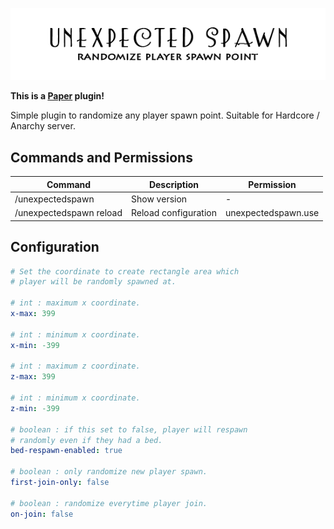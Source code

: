 ![Artwork](assets/artwork.png)

**This is a [Paper](https://github.com/PaperMC/Paper) plugin!**

Simple plugin to randomize any player spawn point. Suitable for Hardcore / Anarchy server.

## Commands and Permissions

| Command                 | Description          | Permission          |
| ----------------------- | -------------------- | ------------------- |
| /unexpectedspawn        | Show version         | -                   |
| /unexpectedspawn reload | Reload configuration | unexpectedspawn.use |

## Configuration

```yaml
# Set the coordinate to create rectangle area which
# player will be randomly spawned at.

# int : maximum x coordinate.
x-max: 399

# int : minimum x coordinate.
x-min: -399

# int : maximum z coordinate.
z-max: 399

# int : minimum x coordinate.
z-min: -399

# boolean : if this set to false, player will respawn
# randomly even if they had a bed.
bed-respawn-enabled: true

# boolean : only randomize new player spawn.
first-join-only: false

# boolean : randomize everytime player join.
on-join: false
```